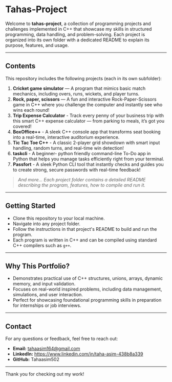 # Tahas-Project

Welcome to **tahas-project**, a collection of programming projects and challenges implemented in C++ that showcase my skills in structured programming, data handling, and problem-solving. Each project is organized into its own folder with a dedicated README to explain its purpose, features, and usage.

---

## Contents

This repository includes the following projects (each in its own subfolder):

1. **Cricket game simulator** — A program that mimics basic match mechanics, including overs, runs, wickets, and player turns.
2. **Rock, paper, scissors** —  A fun and interactive Rock-Paper-Scissors game in C++ where you challenge the computer and instantly see who wins each round!
3. **Trip Expense Calculator** - Track every penny of your business trip with this smart C++ expense calculator — from parking to meals, it’s got you covered!
4. **BoxOffice++** - A sleek C++ console app that transforms seat booking into a real-time, interactive auditorium experience.
5. **Tic Tac Toe C++** - A classic 2-player grid showdown with smart input handling, random turns, and real-time win detection!
6. **taskcli** - A beginner- python friendly command-line To-Do app in Python that helps you manage tasks efficiently right from your terminal.
7. **Passfort** -  A sleek Python CLI tool that instantly checks and guides you to create strong, secure passwords with real-time feedback!

> *And more... Each project folder contains a detailed README describing the program, features, how to compile and run it.*

---

## Getting Started

- Clone this repository to your local machine.
- Navigate into any project folder.
- Follow the instructions in that project's README to build and run the program.
- Each program is written in C++ and can be compiled using standard C++ compilers such as `g++`.

---

## Why This Portfolio?

- Demonstrates practical use of C++ structures, unions, arrays, dynamic memory, and input validation.
- Focuses on real-world inspired problems, including data management, simulations, and user interaction.
- Perfect for showcasing foundational programming skills in preparation for internships or job interviews.

---

## Contact

For any questions or feedback, feel free to reach out:

- **Email:** tahaasim164@gmail.com  
- **LinkedIn:** https://www.linkedin.com/in/taha-asim-438b8a339 
- **GitHub:** Tahaasim502 

---

Thank you for checking out my work!
